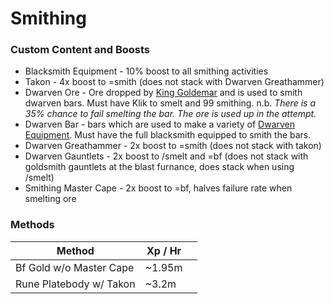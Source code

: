 # Smithing

### Custom Content and Boosts

* Blacksmith Equipment - 10% boost to all smithing activities
* Takon - 4x boost to =smith (does not stack with Dwarven Greathammer)
* Dwarven Ore - Ore dropped by [King Goldemar](../bosses/king-goldemar.md#loot) and is used to smith dwarven bars. Must have Klik to smelt and 99 smithing. n.b. _There is a 35% chance to fail smelting the bar. The ore is used up in the attempt._
* Dwarven Bar - bars which are used to make a variety of [Dwarven Equipment](../custom-items/equippables.md#dwarven-equipment). Must have the full blacksmith equipped to smith the bars.
* Dwarven Greathammer - 2x boost to =smith (does not stack with takon)
* Dwarven Gauntlets - 2x boost to /smelt and =bf (does not stack with goldsmith gauntlets at the blast furnance, does stack when using /smelt)
* Smithing Master Cape - 2x boost to =bf, halves failure rate when smelting ore

### Methods

| Method                  | Xp / Hr |   |
| ----------------------- | ------- | - |
| Bf Gold w/o Master Cape | \~1.95m |   |
| Rune Platebody w/ Takon | \~3.2m  |   |
